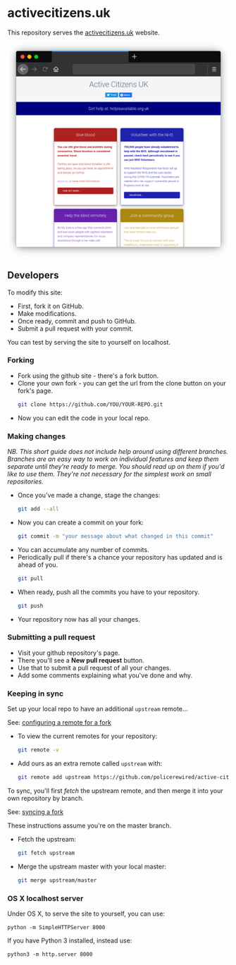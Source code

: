 # activecitizens.uk

This repository serves the [activecitizens.uk](https://activecitizens.uk) website.

![preview of the site](images/preview.png)

## Developers

To modify this site:

* First, fork it on GitHub.
* Make modifications.
* Once ready, commit and push to GitHub.
* Submit a pull request with your commit.

You can test by serving the site to yourself on localhost.

### Forking

* Fork using the github site - there's a fork button.
* Clone your own fork - you can get the url from the clone button on your fork's page.
  ```bash
  git clone https://github.com/YOU/YOUR-REPO.git
  ```
* Now you can edit the code in your local repo.

### Making changes

_NB. This short guide does not include help around using different branches. Branches are an easy way to work on individual features and keep them separate until they're ready to merge. You should read up on them if you'd like to use them. They're not necessary for the simplest work on small repositories._

* Once you've made a change, stage the changes:
  ```bash
  git add --all
  ```
* Now you can create a commit on your fork:
  ```bash
  git commit -m "your message about what changed in this commit"
  ```
* You can accumulate any number of commits.
* Periodically pull if there's a chance your repository has updated and is ahead of you.
  ```bash
  git pull
  ```
* When ready, push all the commits you have to your repository.
  ```bash
  git push
  ```
* Your repository now has all your changes.

### Submitting a pull request

* Visit your github repository's page.
* There you'll see a **New pull request** button.
* Use that to submit a pull request of all your changes.
* Add some comments explaining what you've done and why.

### Keeping in sync

Set up your local repo to have an additional `upstream` remote...

See: [configuring a remote for a fork](https://help.github.com/en/github/collaborating-with-issues-and-pull-requests/configuring-a-remote-for-a-fork)

* To view the current remotes for your repository:
  ```bash
  git remote -v
  ```
* Add ours as an extra remote called `upstream` with:
  ```bash
  git remote add upstream https://github.com/policerewired/active-citizens.git
  ```

To sync, you'll first _fetch_ the upstream remote, and then merge it into your own repository by branch.

See: [syncing a fork](https://help.github.com/en/github/collaborating-with-issues-and-pull-requests/syncing-a-fork)

These instructions assume you're on the master branch.

* Fetch the upstream:
  ```bash
  git fetch upstream
  ```
* Merge the upstream master with your local master:
  ```bash
  git merge upstream/master
  ```

### OS X localhost server

Under OS X, to serve the site to yourself, you can use:

```
python -m SimpleHTTPServer 8000
```

If you have Python 3 installed, instead use:

```
python3 -m http.server 8000
```